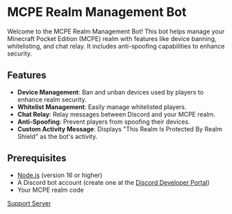 # MCPE Realm Management Bot

Welcome to the MCPE Realm Management Bot! This bot helps manage your Minecraft Pocket Edition (MCPE) realm with features like device banning, whitelisting, and chat relay. It includes anti-spoofing capabilities to enhance security.

## Features

- **Device Management**: Ban and unban devices used by players to enhance realm security.
- **Whitelist Management**: Easily manage whitelisted players.
- **Chat Relay**: Relay messages between Discord and your MCPE realm.
- **Anti-Spoofing**: Prevent players from spoofing their devices.
- **Custom Activity Message**: Displays "This Realm Is Protected By Realm Shield" as the bot's activity.

## Prerequisites

- [Node.js](https://nodejs.org/en/) (version 16 or higher)
- A Discord bot account (create one at the [Discord Developer Portal](https://discord.com/developers/applications))
- Your MCPE realm code

[Support Server](https://discord.gg/cH2brPWvw3)
